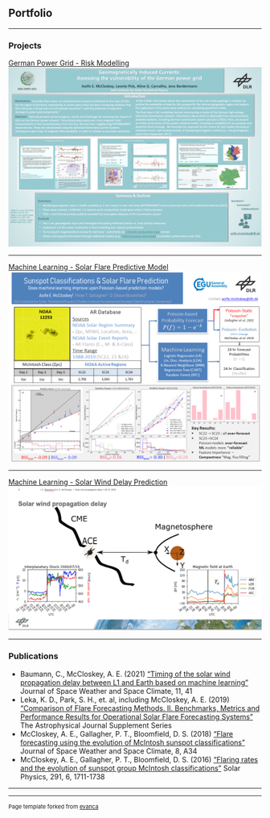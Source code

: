 ## Portfolio

---

### Projects

[German Power Grid - Risk Modelling](/pdf/GIC_project_presentation.pdf)
[<img src="images/GIC_project_presentation.png?raw=true"/>](/pdf/GIC_project_presentation.pdf)

---
[Machine Learning - Solar Flare Predictive Model](/pdf/egu_display_materials.pdf)
[<img src="images/egu_presentation_final.png?raw=true"/>](/pdf/egu_display_materials.pdf)

---
[Machine Learning - Solar Wind Delay Prediction ](/pdf/SWdelay_WAWML.pdf)
[<img src="images/swdelay_displayimage.png?raw=true"/>](/pdf/SWdelay_WAWML.pdf)

---

### Publications

- Baumann, C., McCloskey, A. E. (2021)
[“Timing of the solar wind propagation delay between L1 and Earth based on machine learning”](https://doi.org/10.1051/swsc/2021026)
Journal of Space Weather and Space Climate, 11, 41
- Leka, K. D., Park, S. H., et. al, including McCloskey, A. E. (2019)
[“Comparison of Flare Forecasting Methods. II. Benchmarks, Metrics and Performance Results for Operational Solar Flare Forecasting Systems”](https://doi.org/10.3847/1538-4365/ab2e12) 
The Astrophysical Journal Supplement Series
- McCloskey, A. E., Gallagher, P. T., Bloomfield, D. S. (2018)
[“Flare forecasting using the evolution of McIntosh sunspot classifications”](https://doi.org/10.1051/swsc/2018022)
Journal of Space Weather and Space Climate, 8, A34
- McCloskey, A. E., Gallagher, P. T., Bloomfield, D. S. (2016)
[“Flaring rates and the evolution of sunspot group McIntosh classifications”](https://doi.org/10.1007/s11207-016-0933-y)
Solar Physics, 291, 6, 1711-1738 

---




---
<p style="font-size:11px">Page template forked from <a href="https://github.com/evanca/quick-portfolio">evanca</a></p>
<!-- Remove above link if you don't want to attibute -->
